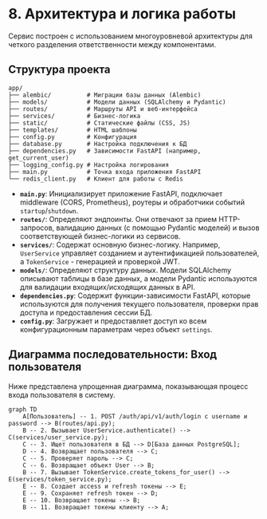 # 8. Архитектура и логика работы

Сервис построен с использованием многоуровневой архитектуры для четкого разделения ответственности между компонентами.

## Структура проекта

```
app/
├── alembic/          # Миграции базы данных (Alembic)
├── models/           # Модели данных (SQLAlchemy и Pydantic)
├── routes/           # Маршруты API и веб-интерфейса
├── services/         # Бизнес-логика
├── static/           # Статические файлы (CSS, JS)
├── templates/        # HTML шаблоны
├── config.py         # Конфигурация
├── database.py       # Настройка подключения к БД
├── dependencies.py   # Зависимости FastAPI (например, get_current_user)
├── logging_config.py # Настройка логирования
├── main.py           # Точка входа приложения FastAPI
└── redis_client.py   # Клиент для работы с Redis
```

- **`main.py`**: Инициализирует приложение FastAPI, подключает middleware (CORS, Prometheus), роутеры и обработчики событий `startup`/`shutdown`.
- **`routes/`**: Определяют эндпоинты. Они отвечают за прием HTTP-запросов, валидацию данных (с помощью Pydantic моделей) и вызов соответствующей бизнес-логики из сервисов.
- **`services/`**: Содержат основную бизнес-логику. Например, `UserService` управляет созданием и аутентификацией пользователей, а `TokenService` - генерацией и проверкой JWT.
- **`models/`**: Определяют структуру данных. Модели SQLAlchemy описывают таблицы в базе данных, а модели Pydantic используются для валидации входящих/исходящих данных в API.
- **`dependencies.py`**: Содержит функции-зависимости FastAPI, которые используются для получения текущего пользователя, проверки прав доступа и предоставления сессии БД.
- **`config.py`**: Загружает и предоставляет доступ ко всем конфигурационным параметрам через объект `settings`.

## Диаграмма последовательности: Вход пользователя

Ниже представлена упрощенная диаграмма, показывающая процесс входа пользователя в систему.

```mermaid
graph TD
    A[Пользователь] -- 1. POST /auth/api/v1/auth/login с username и password --> B(routes/api.py);
    B -- 2. Вызывает UserService.authenticate() --> C(services/user_service.py);
    C -- 3. Ищет пользователя в БД --> D[База данных PostgreSQL];
    D -- 4. Возвращает пользователя --> C;
    C -- 5. Проверяет пароль --> C;
    C -- 6. Возвращает объект User --> B;
    B -- 7. Вызывает TokenService.create_tokens_for_user() --> E(services/token_service.py);
    E -- 8. Создает access и refresh токены --> E;
    E -- 9. Сохраняет refresh токен --> D;
    E -- 10. Возвращает токены --> B;
    B -- 11. Возвращает токены клиенту --> A;
```
